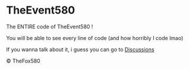 # TheEvent580
The ENTIRE code of TheEvent580 !

You will be able to see every line of code (and how horribly I code lmao)

If you wanna talk about it, i guess you can go to [Discussions](https://github.com/TheFox580/TheEvent580/discussions)

© TheFox580

